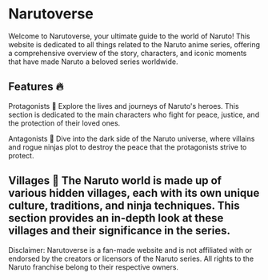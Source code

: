 # Narutoverse
Welcome to Narutoverse, your ultimate guide to the world of Naruto! This website is dedicated to all things related to the Naruto anime series, offering a comprehensive overview of the story, characters, and iconic moments that have made Naruto a beloved series worldwide.

Features 🔥
-----------------------------------------
Protagonists 🦊 Explore the lives and journeys of Naruto's heroes. This section is dedicated to the main characters who fight for peace, justice, and the protection of their loved ones.

Antagonists 🐍 Dive into the dark side of the Naruto universe, where villains and rogue ninjas plot to destroy the peace that the protagonists strive to protect.

Villages 🏯 The Naruto world is made up of various hidden villages, each with its own unique culture, traditions, and ninja techniques. This section provides an in-depth look at these villages and their significance in the series.
-----------------------------------------
Disclaimer: Narutoverse is a fan-made website and is not affiliated with or endorsed by the creators or licensors of the Naruto series. All rights to the Naruto franchise belong to their respective owners.

